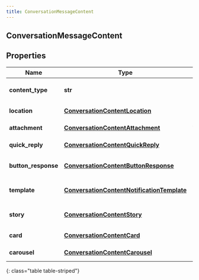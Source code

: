 ```yaml
---
title: ConversationMessageContent
---
```

## ConversationMessageContent

## Properties

|Name | Type | Description | Notes|
|------------ | ------------- | ------------- | -------------|
| **content_type** | **str** | Type of this content element. | |
| **location** | [**ConversationContentLocation**](ConversationContentLocation.html) | Location content. | [optional] |
| **attachment** | [**ConversationContentAttachment**](ConversationContentAttachment.html) | Attachment content. | [optional] |
| **quick_reply** | [**ConversationContentQuickReply**](ConversationContentQuickReply.html) | Quick reply content. | [optional] |
| **button_response** | [**ConversationContentButtonResponse**](ConversationContentButtonResponse.html) | Button response content. | [optional] |
| **template** | [**ConversationContentNotificationTemplate**](ConversationContentNotificationTemplate.html) | Template notification content. | [optional] |
| **story** | [**ConversationContentStory**](ConversationContentStory.html) | Ephemeral story content. | [optional] |
| **card** | [**ConversationContentCard**](ConversationContentCard.html) | Card content | [optional] |
| **carousel** | [**ConversationContentCarousel**](ConversationContentCarousel.html) | Carousel content | [optional] |
{: class="table table-striped"}


